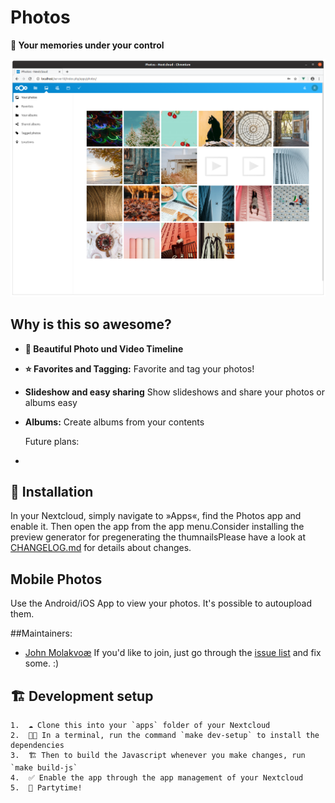 # Photos
**📸 Your memories under your control**

![](screenshots/screenshot1.png)

## Why is this so awesome?
-   **📸 Beautiful Photo und Video Timeline**
-   **⭐ Favorites and Tagging:** Favorite and tag your photos!
-   **Slideshow and easy sharing** Show slideshows and share your photos or albums easy
-   **Albums:** Create albums from your contents

    Future plans:
-   

## 🚀 Installation  
In your Nextcloud, simply navigate to »Apps«, find the Photos app and enable it. Then open the app from the app menu.Consider installing the preview generator for pregenerating the thumnailsPlease have a look at [CHANGELOG.md](https://github.com/nextcloud/photos/blob/master/CHANGELOG.md) for details about changes.
    
## Mobile Photos
Use the Android/iOS App to view your photos. It's possible to autoupload them.

##Maintainers:
- [John Molakvoæ](https://github.com/skjnldsv)
If you'd like to join, just go through the [issue list](https://github.com/nextcloud/photots/issues) and fix some. :)
    
## 🏗 Development setup
    1.  ☁ Clone this into your `apps` folder of your Nextcloud
    2.  👩‍💻 In a terminal, run the command `make dev-setup` to install the dependencies
    3.  🏗 Then to build the Javascript whenever you make changes, run `make build-js`
    4.  ✅ Enable the app through the app management of your Nextcloud
    5.  🎉 Partytime!